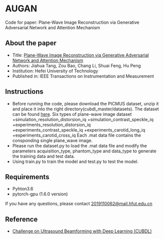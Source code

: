 # AUGAN
Code for paper: Plane-Wave Image Reconstruction via Generative Adversarial Network and Attention Mechanism
## About the paper
* Title: [Plane-Wave Image Reconstruction via Generative Adversarial Network and Attention Mechanism](https://ieeexplore.ieee.org/abstract/document/9449652)
* Authors: Jiahua Tang, Zou Bao, Chang Li, Shuai Feng, Hu Peng 
* Institution: Hefei University of Technology
* Published in: IEEE Transactions on Instrumentation and Measurement
## Instructions
* Before running the code, please download the PICMUS dataset, unzip it and place it into the right directory(cubdl_master/datasets). The dataset can be found [here](https://www.creatis.insa-lyon.fr/Challenge/IEEE_IUS_2016/download). 
Six types of plane-wave image dataset
+simulation_resolution_distorsion_iq
+simulation_contrast_speckle_iq
+experiments_resolution_distorsion_iq
+experiments_contrast_speckle_iq
+experiments_carotid_long_iq
+experiments_carotid_cross_iq
Each .mat data file contains the consponding single plane_wave image.  
* Please run the dataset.py to load the .mat data file and modify the parameters acquisition_type, phantom_type and data_type to generate the training data and test data.
* Using train.py to train the model and test.py to test the model.
## Requirements
+ Pyhton3.6
+ pytorch-gpu (1.6.0 version)

If you have any questions, please contact 2019110062@mail.hfut.edu.cn

## Reference
* [Challenge on Ultrasound Beamforming with Deep Learning (CUBDL)](https://gitlab.com/dongwoon.hyun/cubdl)
